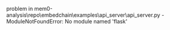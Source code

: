 problem in mem0-analysis\repo\embedchain\examples\api_server\api_server.py - ModuleNotFoundError: No module named 'flask'
